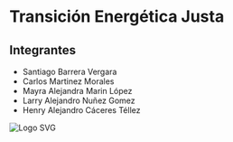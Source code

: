 
# Transición Energética Justa

## Integrantes
- Santiago Barrera Vergara
- Carlos Martinez Morales
- Mayra Alejandra Marin López
- Larry Alejandro Nuñez Gomez
- Henry Alejandro Cáceres Téllez


![Logo SVG](file:///Users/halecatez/Downloads/logo-tic-talentotech.svg)
